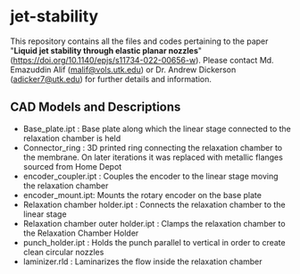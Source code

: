 # jet-stability
This repository contains all the files and codes pertaining to the paper "**Liquid jet stability through elastic planar nozzles**" (https://doi.org/10.1140/epjs/s11734-022-00656-w). Please contact Md. Emazuddin Alif (malif@vols.utk.edu) or Dr. Andrew Dickerson (adicker7@utk.edu) for further details and information.

## CAD Models and Descriptions
- Base_plate.ipt : Base plate along which the linear stage connected to the relaxation chamber is held
- Connector_ring : 3D printed ring connecting the relaxation chamber to the membrane. On later iterations it was replaced with metallic flanges sourced from Home Depot
- encoder_coupler.ipt : Couples the encoder to the linear stage moving the relaxation chamber
- encoder_mount.ipt: Mounts the rotary encoder on the base plate
- Relaxation chamber holder.ipt : Connects the relaxation chamber to the linear stage
- Relaxation chamber outer holder.ipt : Clamps the relaxation chamber to the Relaxation Chamber Holder
- punch_holder.ipt : Holds the punch parallel to vertical in order to create clean circular nozzles
- laminizer.rld : Laminarizes the flow inside the relaxation chamber


